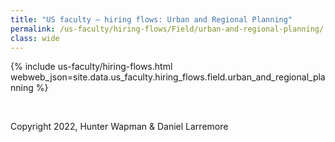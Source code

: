 ```yaml
---
title: "US faculty — hiring flows: Urban and Regional Planning"
permalink: /us-faculty/hiring-flows/Field/urban-and-regional-planning/
class: wide
---
```


{% include us-faculty/hiring-flows.html webweb_json=site.data.us_faculty.hiring_flows.field.urban_and_regional_planning %}

<br>

Copyright 2022, Hunter Wapman & Daniel Larremore